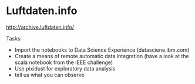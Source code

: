 # Luftdaten.info
http://archive.luftdaten.info/

Tasks:

* Import the notebooks to Data Science Experience (datasciene.ibm.com)
* Create a means of remote automatic data integration (have a look at the scala notebook from the IEEE challenge)
* Use pixidust for exploratory data analysis
* tell us what you can observe
